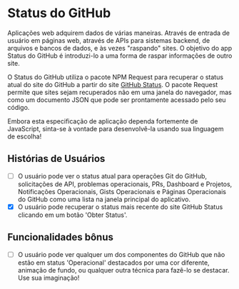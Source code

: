 # Status do GitHub

Aplicações web adquirem dados de várias maneiras. Através de entrada de usuário em páginas web, através de APIs para sistemas backend, de arquivos e bancos de dados, e às vezes "raspando" sites. O objetivo do app Status do GitHub é introduzi-lo a uma forma de raspar informações de outro site.

O Status do GitHub utiliza o pacote NPM Request para recuperar o status atual do site do GitHub a partir do site [GitHub Status](https://www.githubstatus.com/). O pacote Request permite que sites sejam recuperados não em uma janela do navegador, mas como um documento JSON que pode ser prontamente acessado pelo seu código.

Embora esta especificação de aplicação dependa fortemente de JavaScript, sinta-se à vontade para desenvolvê-la usando sua linguagem de escolha!

## Histórias de Usuários

- [ ] O usuário pode ver o status atual para operações Git do GitHub, solicitações de API, problemas operacionais, PRs, Dashboard e Projetos, Notificações Operacionais, Gists Operacionais e Páginas Operacionais do GitHub como uma lista na janela principal do aplicativo.
- [X] O usuário pode recuperar o status mais recente do site GitHub Status clicando em um botão 'Obter Status'.

## Funcionalidades bônus

- [ ] O usuário pode ver qualquer um dos componentes do GitHub que não estão em status 'Operacional' destacados por uma cor diferente, animação de fundo, ou qualquer outra técnica para fazê-lo se destacar. Use sua imaginação!
